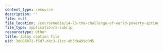 ```yaml
---
content_type: resource
description: ''
file: null
file_location: /coursemedia/14-73-the-challenge-of-world-poverty-spring-2011/3e085072f5d7dac311cceb3de499d0d5_FQZN92nEC0Q.srt
file_type: application/x-subrip
resourcetype: Other
title: 3play caption file
uid: 3e085072-f5d7-dac3-11cc-eb3de499d0d5
---
```

